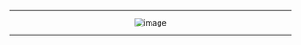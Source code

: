 ***
<div align='center'>
  
  ![image](https://github.com/Brayan-Hc11/mongo/assets/118775234/ef1021ae-ba38-449b-9cb4-3edce6a868bb)
</div>

***





